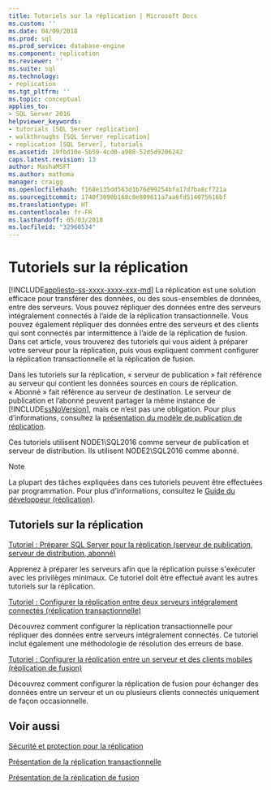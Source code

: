 ```yaml
---
title: Tutoriels sur la réplication | Microsoft Docs
ms.custom: ''
ms.date: 04/09/2018
ms.prod: sql
ms.prod_service: database-engine
ms.component: replication
ms.reviewer: ''
ms.suite: sql
ms.technology:
- replication
ms.tgt_pltfrm: ''
ms.topic: conceptual
applies_to:
- SQL Server 2016
helpviewer_keywords:
- tutorials [SQL Server replication]
- walkthroughs [SQL Server replication]
- replication [SQL Server], tutorials
ms.assetid: 19fbd10e-5b59-4cd0-a988-52d5d9206242
caps.latest.revision: 13
author: MashaMSFT
ms.author: mathoma
manager: craigg
ms.openlocfilehash: f168e135dd563d1b76d99254bfa17d7ba8cf721a
ms.sourcegitcommit: 1740f3090b168c0e809611a7aa6fd514075616bf
ms.translationtype: HT
ms.contentlocale: fr-FR
ms.lasthandoff: 05/03/2018
ms.locfileid: "32960534"
---
```

# <a name="replication-tutorials"></a>Tutoriels sur la réplication
[!INCLUDE[appliesto-ss-xxxx-xxxx-xxx-md](../../includes/appliesto-ss-xxxx-xxxx-xxx-md.md)]
La réplication est une solution efficace pour transférer des données, ou des sous-ensembles de données, entre des serveurs. Vous pouvez répliquer des données entre des serveurs intégralement connectés à l’aide de la réplication transactionnelle. Vous pouvez également répliquer des données entre des serveurs et des clients qui sont connectés par intermittence à l’aide de la réplication de fusion. Dans cet article, vous trouverez des tutoriels qui vous aident à préparer votre serveur pour la réplication, puis vous expliquent comment configurer la réplication transactionnelle et la réplication de fusion. 
  
Dans les tutoriels sur la réplication, « serveur de publication » fait référence au serveur qui contient les données sources en cours de réplication. « Abonné » fait référence au serveur de destination. Le serveur de publication et l’abonné peuvent partager la même instance de [!INCLUDE[ssNoVersion](../../includes/ssnoversion-md.md)], mais ce n’est pas une obligation. Pour plus d’informations, consultez la [présentation du modèle de publication de réplication](../../relational-databases/replication/publish/replication-publishing-model-overview.md).  

Ces tutoriels utilisent NODE1\SQL2016 comme serveur de publication et serveur de distribution. Ils utilisent NODE2\SQL2016 comme abonné. 
  
> [!NOTE]  
> La plupart des tâches expliquées dans ces tutoriels peuvent être effectuées par programmation. Pour plus d’informations, consultez le [Guide du développeur (réplication)](../../relational-databases/replication/concepts/replication-developer-documentation.md).  
  
## <a name="replication-tutorials"></a>Tutoriels sur la réplication  
[Tutoriel : Préparer SQL Server pour la réplication (serveur de publication, serveur de distribution, abonné)](../../relational-databases/replication/tutorial-preparing-the-server-for-replication.md) 
 
Apprenez à préparer les serveurs afin que la réplication puisse s'exécuter avec les privilèges minimaux. Ce tutoriel doit être effectué avant les autres tutoriels sur la réplication.  
  
[Tutoriel : Configurer la réplication entre deux serveurs intégralement connectés (réplication transactionnelle)](../../relational-databases/replication/tutorial-replicating-data-between-continuously-connected-servers.md)

Découvrez comment configurer la réplication transactionnelle pour répliquer des données entre serveurs intégralement connectés. Ce tutoriel inclut également une méthodologie de résolution des erreurs de base. 

  
[Tutoriel : Configurer la réplication entre un serveur et des clients mobiles (réplication de fusion)](../../relational-databases/replication/tutorial-replicating-data-with-mobile-clients.md)

Découvrez comment configurer la réplication de fusion pour échanger des données entre un serveur et un ou plusieurs clients connectés uniquement de façon occasionnelle.  
  
## <a name="see-also"></a>Voir aussi  
[Sécurité et protection pour la réplication](../../relational-databases/replication/security/security-and-protection-replication.md) 

[Présentation de la réplication transactionnelle](https://docs.microsoft.com/en-us/sql/relational-databases/replication/transactional/transactional-replication) 

[Présentation de la réplication de fusion](https://docs.microsoft.com/en-us/sql/relational-databases/replication/merge/merge-replication)

  